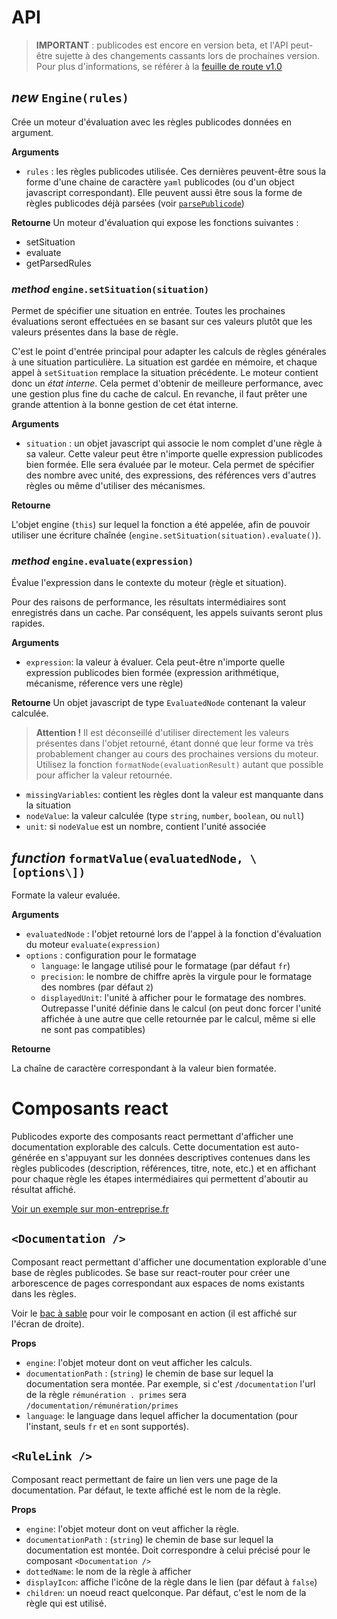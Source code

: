 # API

> **IMPORTANT** : publicodes est encore en version beta, et l'API peut-être sujette à des changements cassants lors de prochaines version. Pour plus d'informations, se référer à la [feuille de route v1.0](https://github.com/betagouv/mon-entreprise/issues/1293)

## _new_ `Engine(rules)`

Crée un moteur d'évaluation avec les règles publicodes données en argument.

**Arguments**

-   `rules` : les règles publicodes utilisée. Ces dernières peuvent-être sous la
    forme d'une chaine de caractère `yaml` publicodes (ou d'un object javascript
    correspondant). Elle peuvent aussi être sous la forme de règles publicodes déjà parsées (voir [`parsePublicode`](#parsePublicode))

**Retourne**
Un moteur d'évaluation qui expose les fonctions suivantes :

-   setSituation
-   evaluate
-   getParsedRules

### _method_ `engine.setSituation(situation)`

Permet de spécifier une situation en entrée. Toutes les prochaines évaluations
seront effectuées en se basant sur ces valeurs plutôt que les valeurs présentes
dans la base de règle.

C'est le point d'entrée principal pour adapter les calculs de règles générales à
une situation particulière. La situation est gardée en mémoire, et chaque appel
à `setSituation` remplace la situation précédente. Le moteur
contient donc un _état interne_. Cela permet d'obtenir de meilleure performance,
avec une gestion plus fine du cache de calcul. En revanche, il faut prêter une
grande attention à la bonne gestion de cet état interne.

**Arguments**

-   `situation` : un objet javascript qui associe le nom complet d'une règle à sa
    valeur. Cette valeur peut être n'importe quelle expression publicodes bien formée. Elle sera évaluée par le moteur. Cela permet de spécifier des nombre avec unité, des expressions, des références vers d'autres règles ou même d'utiliser des mécanismes.

**Retourne**

L'objet engine (`this`) sur lequel la fonction a été appelée, afin de pouvoir
utiliser une écriture chaînée (`engine.setSituation(situation).evaluate()`).

### _method_ `engine.evaluate(expression)`

Évalue l'expression dans le contexte du moteur (règle et situation).

Pour des raisons de performance, les résultats intermédiaires sont enregistrés
dans un cache. Par conséquent, les appels suivants seront plus rapides.

**Arguments**

-   `expression`: la valeur à évaluer. Cela peut-être n'importe quelle expression publicodes bien formée (expression arithmétique, mécanisme, réference vers une règle)

**Retourne**
Un objet javascript de type `EvaluatedNode` contenant la valeur calculée.

> **Attention !** Il est déconseillé d'utiliser directement les valeurs présentes
> dans l'objet retourné, étant donné que leur forme va très probablement changer
> au cours des prochaines versions du moteur.
> Utilisez la fonction `formatNode(evaluationResult)` autant que possible pour
> afficher la valeur retournée.

-   `missingVariables`: contient les règles dont la valeur est manquante dans la situation
-   `nodeValue`: la valeur calculée (type `string`, `number`, `boolean`, ou `null`)
-   `unit`: si `nodeValue` est un nombre, contient l'unité associée

## _function_ `formatValue(evaluatedNode, \[options\])`

Formate la valeur evaluée.

**Arguments**

-   `evaluatedNode` : l'objet retourné lors de l'appel à la fonction
    d'évaluation du moteur `evaluate(expression)`
-   `options` : configuration pour le formatage
    -   `language`: le langage utilisé pour le formatage (par défaut `fr`)
    -   `precision`: le nombre de chiffre après la virgule pour le formatage des
        nombres (par défaut `2`)
    -   `displayedUnit`: l'unité à afficher pour le formatage des nombres.
        Outrepasse l'unité définie dans le calcul (on peut donc forcer l'unité
        affichée à une autre que celle retournée par le calcul, même si elle ne sont
        pas compatibles)

**Retourne**

La chaîne de caractère correspondant à la valeur bien formatée.

# Composants react

Publicodes exporte des composants react permettant d'afficher une documentation
explorable des calculs. Cette documentation est auto-générée en s'appuyant sur
les données descriptives contenues dans les règles publicodes (description,
références, titre, note, etc.) et en affichant pour chaque règle les étapes
intermédiaires qui permettent d'aboutir au résultat affiché.

[Voir un exemple sur mon-entreprise.fr](https://mon-entreprise.fr/documentation/imp%C3%B4t/foyer-fiscal/imp%C3%B4t-sur-le-revenu/imp%C3%B4t-brut-par-part)

## `<Documentation />`

Composant react permettant d'afficher une documentation explorable d'une base de
règles publicodes. Se base sur react-router pour créer une arborescence de pages
correspondant aux espaces de noms existants dans les règles.

Voir le [bac à sable](https://publi.codes/studio) pour voir le composant en
action (il est affiché sur l'écran de droite).

**Props**

-   `engine`: l'objet moteur dont on veut afficher les calculs.
-   `documentationPath` : (`string`) le chemin de base sur lequel la documentation sera
    montée. Par exemple, si c'est `/documentation` l'url de la règle `rémunération . primes` sera `/documentation/rémunération/primes`
-   `language`: le language dans lequel afficher la documentation (pour l'instant,
    seuls `fr` et `en` sont supportés).

## `<RuleLink />`

Composant react permettant de faire un lien vers une page de la documentation.
Par défaut, le texte affiché est le nom de la règle.

**Props**

-   `engine`: l'objet moteur dont on veut afficher la règle.
-   `documentationPath` : (`string`) le chemin de base sur lequel la documentation est
    montée. Doit correspondre à celui précisé pour le composant `<Documentation />`
-   `dottedName`: le nom de la règle à afficher
-   `displayIcon`: affiche l'icône de la règle dans le lien (par défaut à `false`)
-   `children`: un noeud react quelconque. Par défaut, c'est le nom de la règle
    qui est utilisé.
